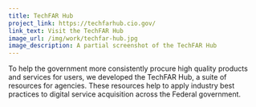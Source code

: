 ```yaml
---
title: TechFAR Hub
project_link: https://techfarhub.cio.gov/
link_text: Visit the TechFAR Hub
image_url: /img/work/techfar-hub.jpg
image_description: A partial screenshot of the TechFAR Hub 
---
```


To help the government more consistently procure high quality products and services for users, we developed the TechFAR Hub, a suite of resources for agencies. These resources help to apply industry best practices to digital service acquisition across the Federal government.  

